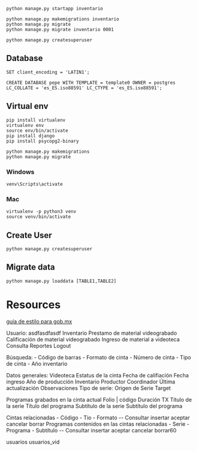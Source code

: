 ```
python manage.py startapp inventario

python manage.py makemigrations inventario
python manage.py migrate
python manage.py migrate inventario 0001

python manage.py createsuperuser
```

## Database
```
SET client_encoding = 'LATIN1';

CREATE DATABASE pepe WITH TEMPLATE = template0 OWNER = postgres LC_COLLATE = 'es_ES.iso88591' LC_CTYPE = 'es_ES.iso88591';
```

## Virtual env
```
pip install virtualenv
virtualenv env
source env/bin/activate
pip install django
pip install psycopg2-binary

python manage.py makemigrations
python manage.py migrate
```
### Windows
```
venv\Scripts\activate
```
### Mac
```
virtualenv -p python3 venv
source venv/bin/activate
```


## Create User
```
python manage.py createsuperuser
```

## Migrate data
```
python manage.py loaddata [TABLE1,TABLE2]
```


# Resources

[guía de estilo para gob.mx](https://www.gob.mx/guias/grafica/)


Usuario: asdfasdfasdf
Inventario
Prestamo de material videograbado
Calificación de material videograbado
Ingreso de material a videoteca
Consulta
Reportes
Logout

Búsqueda:
    - Código de barras
    - Formato de cinta
    - Número de cinta
    - Tipo de cinta
    - Año inventario

Datos generales:
    Videoteca
    Estatus de la cinta
    Fecha de califiación
    Fecha ingreso
    Año de producción
    Inventario
    Productor
    Coordinador
    Última actualización
    Observaciones
    Tipo de serie:
    Origen de Serie
    Target

Programas grabados en la cinta actual
    Folio | código
    Duración
    TX
    Título de la serie
    Título del programa
    Subtítulo de la serie
    Subtítulo del programa

Cintas relacionadas
    - Código
    - Tio
    - Formato
    -- Consultar insertar aceptar cancelar borrar
Programas contenidos en las cintas relacionadas
    - Serie
    - Programa
    - Subtítulo
    -- Consultar insertar aceptar cancelar borrar60


usuarios
usuarios_vid